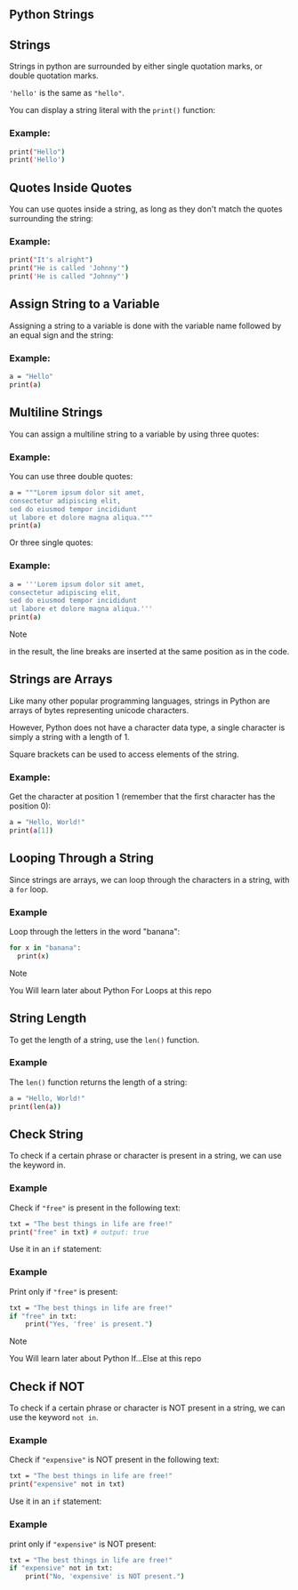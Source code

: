 ## Python Strings

## Strings

Strings in python are surrounded by either single quotation marks, or double quotation marks.

`'hello'` is the same as `"hello"`.

You can display a string literal with the `print()` function:

### Example:

```bash
print("Hello")
print('Hello')
```

## Quotes Inside Quotes

You can use quotes inside a string, as long as they don't match the quotes surrounding the string:

### Example:

```bash
print("It's alright")
print("He is called 'Johnny'")
print('He is called "Johnny"')
```

## Assign String to a Variable

Assigning a string to a variable is done with the variable name followed by an equal sign and the string:

### Example:

```bash
a = "Hello"
print(a)
```

## Multiline Strings

You can assign a multiline string to a variable by using three quotes:

### Example:

You can use three double quotes:

```bash
a = """Lorem ipsum dolor sit amet,
consectetur adipiscing elit,
sed do eiusmod tempor incididunt
ut labore et dolore magna aliqua."""
print(a)
```

Or three single quotes:

### Example:

```bash
a = '''Lorem ipsum dolor sit amet,
consectetur adipiscing elit,
sed do eiusmod tempor incididunt
ut labore et dolore magna aliqua.'''
print(a)
```

> [!NOTE]
> in the result, the line breaks are inserted at the same position as in the code.

## Strings are Arrays

Like many other popular programming languages, strings in Python are arrays of bytes representing unicode characters.

However, Python does not have a character data type, a single character is simply a string with a length of 1.

Square brackets can be used to access elements of the string.

### Example:

Get the character at position 1 (remember that the first character has the position 0):

```bash
a = "Hello, World!"
print(a[1])
```

## Looping Through a String

Since strings are arrays, we can loop through the characters in a string, with a `for` loop.

### Example

Loop through the letters in the word "banana":

```bash
for x in "banana":
  print(x)
```

<!-- TODO ADD LINK TO THIS CHAPTER -->

> [!NOTE]
> You Will learn later about Python For Loops at this repo

## String Length

To get the length of a string, use the `len()` function.

### Example

The `len()` function returns the length of a string:

```bash
a = "Hello, World!"
print(len(a))
```

## Check String

To check if a certain phrase or character is present in a string, we can use the keyword in.

### Example

Check if `"free"` is present in the following text:

```bash
txt = "The best things in life are free!"
print("free" in txt) # output: true
```

Use it in an `if` statement:

### Example

Print only if `"free"` is present:

```bash
txt = "The best things in life are free!"
if "free" in txt:
    print("Yes, 'free' is present.")
```

<!-- TODO ADD LINK TO THIS CHAPTER -->

> [!NOTE]
> You Will learn later about Python If...Else at this repo

## Check if NOT

To check if a certain phrase or character is NOT present in a string, we can use the keyword `not in`.

### Example

Check if `"expensive"` is NOT present in the following text:

```bash
txt = "The best things in life are free!"
print("expensive" not in txt)
```

Use it in an `if` statement:

### Example

print only if `"expensive"` is NOT present:

```bash
txt = "The best things in life are free!"
if "expensive" not in txt:
    print("No, 'expensive' is NOT present.")
```

